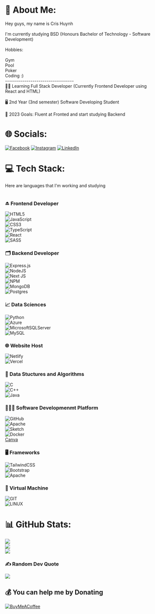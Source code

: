 # 💫 About Me:
Hey guys, my name is Cris Huynh<br><br>I'm currently studying BSD (Honours Bachelor of Technology - Software Development)<br><br>Hobbies:<br><br>Gym<br>Pool<br>Poker<br>Coding :)<br>-----------------------------------<br>👨‍💻 Learning Full Stack Developer (Currently Frontend Developer using React and HTML)<br><br>🖥️ 2nd Year (3nd semester) Software Developing Student<br><br>🥅 2023 Goals: Fluent at Fronted and start studying Backend


# 🌐 Socials:
[![Facebook](https://img.shields.io/badge/Facebook-%231877F2.svg?logo=Facebook&logoColor=white)](https://facebook.com/https://www.facebook.com/khang.huynh.2307) [![Instagram](https://img.shields.io/badge/Instagram-%23E4405F.svg?logo=Instagram&logoColor=white)](https://instagram.com/https://www.instagram.com/cr_khangh/) [![LinkedIn](https://img.shields.io/badge/LinkedIn-%230077B5.svg?logo=linkedin&logoColor=white)](https://linkedin.com/in/https://www.linkedin.com/in/cris-huynh-2a52b5274/) 

# 💻 Tech Stack:
Here are languages that I'm working and studying <br><br>
### ⏏️ Frontend Developer
![HTML5](https://img.shields.io/badge/html5-%23E34F26.svg?style=for-the-badge&logo=html5&logoColor=white)  <br>
![JavaScript](https://img.shields.io/badge/javascript-%23323330.svg?style=for-the-badge&logo=javascript&logoColor=%23F7DF1E)<br>
![CSS3](https://img.shields.io/badge/css3-%231572B6.svg?style=for-the-badge&logo=css3&logoColor=white)<br>
![TypeScript](https://img.shields.io/badge/typescript-%23007ACC.svg?style=for-the-badge&logo=typescript&logoColor=white)<br>
![React](https://img.shields.io/badge/react-%2320232a.svg?style=for-the-badge&logo=react&logoColor=%2361DAFB) <br>
![SASS](https://img.shields.io/badge/SASS-hotpink.svg?style=for-the-badge&logo=SASS&logoColor=white) <br>

### 🗂️ Backend Developer
![Express.js](https://img.shields.io/badge/express.js-%23404d59.svg?style=for-the-badge&logo=express&logoColor=%2361DAFB) <br>
![NodeJS](https://img.shields.io/badge/node.js-6DA55F?style=for-the-badge&logo=node.js&logoColor=white) <br>
![Next JS](https://img.shields.io/badge/Next-black?style=for-the-badge&logo=next.js&logoColor=white) <br>
![NPM](https://img.shields.io/badge/NPM-%23000000.svg?style=for-the-badge&logo=npm&logoColor=white) <br>
![MongoDB](https://img.shields.io/badge/MongoDB-%234ea94b.svg?style=for-the-badge&logo=mongodb&logoColor=white) <br>
![Postgres](https://img.shields.io/badge/postgres-%23316192.svg?style=for-the-badge&logo=postgresql&logoColor=white) <br>

### 📈 Data Sciences
![Python](https://img.shields.io/badge/python-3670A0?style=for-the-badge&logo=python&logoColor=ffdd54)  <br>
![Azure](https://img.shields.io/badge/azure-%230072C6.svg?style=for-the-badge&logo=azure-devops&logoColor=white) <br>
![MicrosoftSQLServer](https://img.shields.io/badge/Microsoft%20SQL%20Sever-CC2927?style=for-the-badge&logo=microsoft%20sql%20server&logoColor=white) <br>
![MySQL](https://img.shields.io/badge/mysql-%2300f.svg?style=for-the-badge&logo=mysql&logoColor=white) <br>
 
### 🌐 Website Host
![Netlify](https:/a/img.shields.io/badge/netlify-%23000000.svg?style=for-the-badge&logo=netlify&logoColor=#00C7B7) <br>
![Vercel](https://img.shields.io/badge/vercel-%23000000.svg?style=for-the-badge&logo=vercel&logoColor=white) <br>


### 🟰 Data Stuctures and Algorithms
![C](https://img.shields.io/badge/c-%2300599C.svg?style=for-the-badge&logo=c&logoColor=white) <br>
![C++](https://img.shields.io/badge/c++-%2300599C.svg?style=for-the-badge&logo=c%2B%2B&logoColor=white) <br>
![Java](https://img.shields.io/badge/java-%23ED8B00.svg?style=for-the-badge&logo=java&logoColor=white) <br>

### 👨🏽‍💻 Software Developmenmt Platform
![GitHub](https://img.shields.io/badge/GitHub-%23121011.svg?style=for-the-badge&logo=github&logoColor=white) <br>
![Apache](https://img.shields.io/badge/apache-%23D42029.svg?style=for-the-badge&logo=apache&logoColor=white) <br>
![Sketch](https://img.shields.io/badge/Sketch-FFB387?style=for-the-badge&logo=sketch&logoColor=black) <br>
![Docker](https://img.shields.io/badge/docker-%230db7ed.svg?style=for-the-badge&logo=docker&logoColor=white) <br>
[Canva](https://img.shields.io/badge/Canva-%2300C4CC.svg?style=for-the-badge&logo=Canva&logoColor=white) <br>

### 🖥️ Frameworks
![TailwindCSS](https://img.shields.io/badge/tailwindcss-%2338B2AC.svg?style=for-the-badge&logo=tailwind-css&logoColor=white) <br>
![Bootstrap](https://img.shields.io/badge/bootstrap-%23563D7C.svg?style=for-the-badge&logo=bootstrap&logoColor=white) <br> 
![Apache](https://img.shields.io/badge/apache-%23D42029.svg?style=for-the-badge&logo=apache&logoColor=white) 

### 📠 Virtual Machine
![GIT](https://img.shields.io/badge/Git-fc6d26?style=for-the-badge&logo=git&logoColor=white) <br>
![LINUX](https://img.shields.io/badge/Linux-FCC624?style=for-the-badge&logo=linux&logoColor=black) <br>


# 📊 GitHub Stats:
![](https://github-readme-stats.vercel.app/api?username=CrisH2307&theme=merko&hide_border=false&include_all_commits=false&count_private=false)<br/>
![](https://github-readme-streak-stats.herokuapp.com/?user=CrisH2307&theme=merko&hide_border=false)<br/>
![](https://github-readme-stats.vercel.app/api/top-langs/?username=CrisH2307&theme=merko&hide_border=false&include_all_commits=false&count_private=false&layout=compact)

### ✍️ Random Dev Quote
![](https://quotes-github-readme.vercel.app/api?type=horizontal&theme=radical)

  ## 💰 You can help me by Donating
  [![BuyMeACoffee](https://img.shields.io/badge/Buy%20Me%20a%20Coffee-ffdd00?style=for-the-badge&logo=buy-me-a-coffee&logoColor=black)](https://buymeacoffee.com/https://www.buymeacoffee.com/crisnineball) 

  
<!-- Proudly created with GPRM ( https://gprm.itsvg.in ) -->
